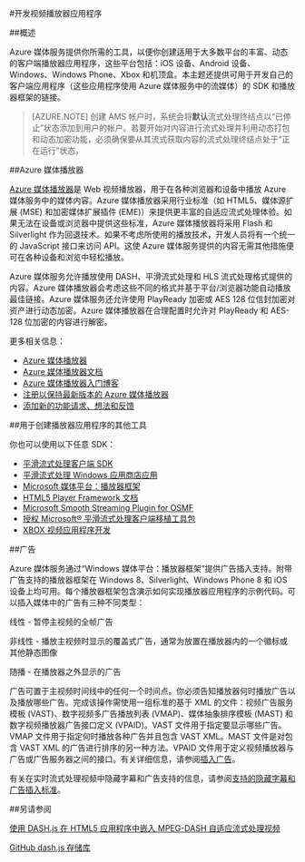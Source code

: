 <properties
    pageTitle="开发视频播放器应用程序"
    description="本主题提供可用于开发自己的客户端应用程序（这些应用程序使用媒体服务中的流媒体）的播放器框架和插件的链接。"
    author="Juliako"
    manager="erikre"
    editor=""
    services="media-services"
    documentationcenter="" />
<tags
    ms.assetid="55e419fc-4c39-4902-9c62-f41cfcd86c6c"
    ms.service="media-services"
    ms.workload="media"
    ms.tgt_pltfrm="na"
    ms.devlang="na"
    ms.topic="article"
    ms.date="01/05/2017"
    wacn.date="02/24/2017"
    ms.author="juliako" />  


#开发视频播放器应用程序

##概述

Azure 媒体服务提供你所需的工具，以便你创建适用于大多数平台的丰富、动态的客户端播放器应用程序，这些平台包括：iOS 设备、Android 设备、Windows、Windows Phone、Xbox 和机顶盒。本主题还提供可用于开发自己的客户端应用程序（这些应用程序使用 Azure 媒体服务中的流媒体）的 SDK 和播放器框架的链接。

>[AZURE.NOTE]
创建 AMS 帐户时，系统会将**默认**流式处理终结点以“已停止”状态添加到用户的帐户。若要开始对内容进行流式处理并利用动态打包和动态加密功能，必须确保要从其流式获取内容的流式处理终结点处于“正在运行”状态。
 
##Azure 媒体播放器

[Azure 媒体播放器](/documentation/services/media-services/)是 Web 视频播放器，用于在各种浏览器和设备中播放 Azure 媒体服务中的媒体内容。Azure 媒体播放器采用行业标准（如 HTML5、媒体源扩展 (MSE) 和加密媒体扩展插件 (EME)）来提供更丰富的自适应流式处理体验。如果无法在设备或浏览器中提供这些标准，Azure 媒体播放器将采用 Flash 和 Silverlight 作为回退技术。如果不考虑所使用的播放技术，开发人员将有一个统一的 JavaScript 接口来访问 API。这使 Azure 媒体服务提供的内容无需其他措施便可在各种设备和浏览中轻松播放。

Azure 媒体服务允许播放使用 DASH、平滑流式处理和 HLS 流式处理格式提供的内容。Azure 媒体播放器会考虑这些不同的格式并基于平台/浏览器功能自动播放最佳链接。Azure 媒体服务还允许使用 PlayReady 加密或 AES 128 位信封加密对资产进行动态加密。Azure 媒体播放器在合理配置时允许对 PlayReady 和 AES-128 位加密的内容进行解密。

更多相关信息：

- [Azure 媒体播放器](/documentation/services/media-services/)
- [Azure 媒体播放器文档](http://amp.azure.net/libs/amp/latest/docs/)
- [Azure 媒体播放器入门博客](http://azure.microsoft.com/blog/2015/04/15/announcing-azure-media-player)
- [注册以保持最新版本的 Azure 媒体播放器](http://amp.azure.net/signup/)
- [添加新的功能请求、想法和反馈](/product-feedback/) 


##<a name="other-tools-for-creating-player-applications"></a>用于创建播放器应用程序的其他工具

你也可以使用以下任意 SDK：

- [平滑流式处理客户端 SDK](http://www.iis.net/downloads/microsoft/smooth-streaming) 
- [平滑流式处理 Windows 应用商店应用](/documentation/articles/media-services-build-smooth-streaming-apps/)
- [Microsoft 媒体平台：播放器框架](http://playerframework.codeplex.com/) 
- [HTML5 Player Framework 文档](http://playerframework.codeplex.com/wikipage?title=HTML5%20Player&referringTitle=Documentation) 
- [Microsoft Smooth Streaming Plugin for OSMF](https://www.microsoft.com/download/details.aspx?id=36057) 
- [授权 Microsoft® 平滑流式处理客户端移植工具包](/documentation/articles/media-services-sspk/) 
- [XBOX 视频应用程序开发](http://xbox.create.msdn.com/) 
 

##广告

Azure 媒体服务通过“Windows 媒体平台：播放器框架”提供广告插入支持。附带广告支持的播放器框架在 Windows 8、Silverlight、Windows Phone 8 和 iOS 设备上均可用。每个播放器框架包含演示如何实现播放器应用程序的示例代码。可以插入媒体中的广告有三种不同类型：

线性 - 暂停主视频的全帧广告

非线性 - 播放主视频时显示的覆盖式广告，通常为放置在播放器内的一个徽标或其他静态图像

随播 - 在播放器之外显示的广告

广告可置于主视频时间线中的任何一个时间点。你必须告知播放器何时播放广告以及播放哪些广告。完成该操作需使用一组标准的基于 XML 的文件：视频广告服务模板 (VAST)、数字视频多广告播放列表 (VMAP)、媒体抽象排序模板 (MAST) 和数字视频播放器广告接口定义 (VPAID)。VAST 文件用于指定要显示哪些广告。VMAP 文件用于指定何时播放各种广告并且包含 VAST XML。MAST 文件是对包含 VAST XML 的广告进行排序的另一种方法。VPAID 文件用于定义视频播放器与广告或广告服务器之间的接口。有关详细信息，请参阅[插入广告](/documentation/articles/media-services-inserting-ads-on-client-side/)。

有关在实时流式处理视频中隐藏字幕和广告支持的信息，请参阅[支持的隐藏字幕和广告插入标准](/documentation/articles/media-services-manage-channels-overview/#closed-captioning-and-ad-insertion)。




##另请参阅

[使用 DASH.js 在 HTML5 应用程序中嵌入 MPEG-DASH 自适应流式处理视频](/documentation/articles/media-services-embed-mpeg-dash-in-html5/)

[GitHub dash.js 存储库](https://github.com/Dash-Industry-Forum/dash.js)
 

<!---HONumber=Mooncake_0220_2017-->
<!--Update_Description: add note for creating AMS account-->